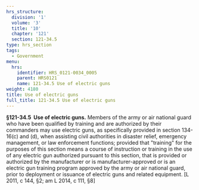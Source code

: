 ```yaml
---
hrs_structure:
  division: '1'
  volume: '3'
  title: '10'
  chapter: '121'
  section: 121-34.5
type: hrs_section
tags:
  - Government
menu:
  hrs:
    identifier: HRS_0121-0034_0005
    parent: HRS0121
    name: 121-34.5 Use of electric guns
weight: 4180
title: Use of electric guns
full_title: 121-34.5 Use of electric guns
---
```

**§121-34.5  Use of electric guns.** Members of the army or air national guard who have been qualified by training and are authorized by their commanders may use electric guns, as specifically provided in section 134-16(c) and (d), when assisting civil authorities in disaster relief, emergency management, or law enforcement functions; provided that "training" for the purposes of this section means a course of instruction or training in the use of any electric gun authorized pursuant to this section, that is provided or authorized by the manufacturer or is manufacturer-approved or is an electric gun training program approved by the army or air national guard, prior to deployment or issuance of electric guns and related equipment. [L 2011, c 144, §2; am L 2014, c 111, §8]